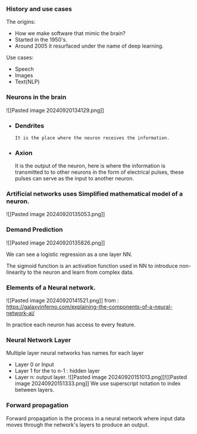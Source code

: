 
### History and use cases
The origins:
- How we make software that mimic the brain?
- Started in the 1950's.
- Around 2005 it resurfaced under the name of deep learning.

Use cases:
- Speech
- Images
- Text(NLP)



### Neurons in the brain
![[Pasted image 20240920134129.png]]

- ### Dendrites
	  It is the place where the neuron receives the information.
- ### Axion
	 It is the output of the neuron, here is where the information is transmitted to to other neurons in the form of electrical pulses, these pulses can serve as the input to another neuron.
	

### Artificial networks uses Simplified mathematical model of a neuron.


![[Pasted image 20240920135053.png]]


### Demand Prediction


![[Pasted image 20240920135826.png]]

We can see a logistic regression as a one layer NN.

The sigmoid function is an activation function used in NN to introduce non-linearity to the neuron and learn from complex data.


### Elements of a Neural network.
![[Pasted image 20240920141521.png]]
from : https://galaxyinferno.com/explaining-the-components-of-a-neural-network-ai/

In practice each neuron has access to every feature.

### Neural Network Layer

Multiple layer neural networks has names for each layer
- Layer 0 or Input
- Layer 1 for the to n-1 : hidden layer
- Layer n: output layer.
![[Pasted image 20240920151013.png]]![[Pasted image 20240920151333.png]]
We use superscript notation to index between layers.




### Forward propagation

Forward propagation is the process in a neural network where input data moves through the network's layers to produce an output.
